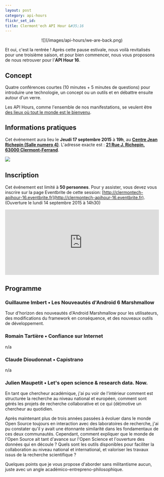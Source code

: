 ```yaml
---
layout: post
category: api-hours
flickr_set_id:
title: Clermont'ech API Hour &#35;16
---
```


<center>
![](/images/api-hours/we-are-back.png)
</center>

Et oui, c'est la rentrée ! Après cette pause estivale, nous voilà revitalisés
pour une troisième saison, et pour bien commencer, nous vous proposons de nous
retrouver pour l'**API Hour 16**.

## Concept

Quatre conférences courtes (10 minutes + 5 minutes de questions) pour
introduire une technologie, un concept ou un outils et en débattre ensuite
autour d'un verre.

Les API Hours, comme l'ensemble de nos manifestations, se veulent être [des
lieux où tout le monde est le bienvenu](/code-of-conduct.html).

## Informations pratiques

Cet événement aura lieu le **Jeudi 17 septembre 2015** à **19h**, au
[**Centre Jean Richepin (Salle numero
4)**](http://www.clermont-ferrand.fr/+-Centre-Richepin-+.html).  L'adresse
exacte est : [**21 Rue J. Richepin, 63000
Clermont-Ferrand**](https://goo.gl/maps/MFBp4).

[![](http://maps.googleapis.com/maps/api/staticmap?size=600x400&sensor=false&markers=color:red|45.7814505,3.0853451)](https://goo.gl/maps/MFBp4)

## Inscription

Cet événement est limité à **50 personnes**. Pour y assister, vous devez vous
inscrire sur la page Eventbrite de cette session:
[http://clermontech-apihour-16.eventbrite.fr](http://clermontech-apihour-16.eventbrite.fr).
(Ouverture le lundi 14 septembre 2015 à 14h30)

<iframe src="http://www.eventbrite.com/tickets-external?eid=18570941185&amp;ref=etckt&amp;v=2" frameborder="0" height="214" width="100%" vspace="0" hspace="0" marginheight="5" marginwidth="5" scrolling="auto" allowtransparency="true">Clermont'ech Eventbrite</iframe>


## Programme

### Guillaume Imbert • Les Nouveautés d'Android 6 Marshmallow

Tour d'horizon des nouveautés d'Android Marshmallow pour les utilisateurs, des
modifications du framework en conséquence, et des nouveaux outils de
développement.

### Romain Tartière • Confiance sur Internet

n/a

### Claude Dioudonnat • Capistrano

n/a

### Julien Maupetit • Let's open science & research data. Now.

En tant que chercheur académique, j'ai pu voir de l'intérieur comment est
structurée la recherche au niveau national et européen, comment sont gérés les
projets de recherche collaborative et ce qui (dé)motive un chercheur au
quotidien.

Après maintenant plus de trois années passées à évoluer dans le monde Open
Source toujours en interaction avec des laboratoires de recherche, j'ai pu
constater qu'il y avait une étonnante similarité dans les fondamentaux de ces
deux communautés. Cependant, comment expliquer que le monde de l'Open Source
ait tant d'avance sur l'Open Science et l'ouverture des données qui en découle
? Quels sont les outils disponibles pour faciliter la collaboration au niveau
national et international, et valoriser les travaux issus de la recherche
scientifique ?

Quelques points que je vous propose d'aborder sans militantisme aucun, juste
avec un angle académico-entrepreno-philosophique.
